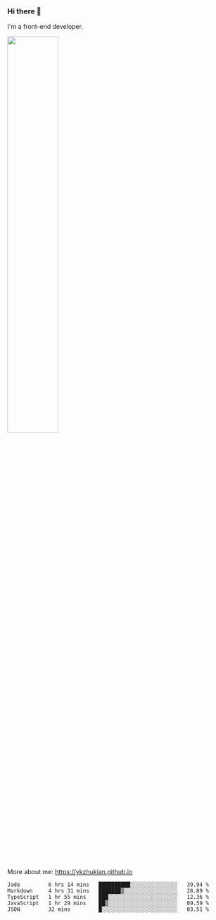 ### Hi there 👋

I'm a front-end developer.

[<img width="48%" src="https://github-readme-stats.vercel.app/api?username=ykzhukian&show_icons=true&theme=dracula">](https://github.com/anuraghazra/github-readme-stats)

More about me: 
https://ykzhukian.github.io

<!--START_SECTION:waka-->
```text
Jade         6 hrs 14 mins   ██████████░░░░░░░░░░░░░░░   39.94 % 
Markdown     4 hrs 31 mins   ███████▒░░░░░░░░░░░░░░░░░   28.89 % 
TypeScript   1 hr 55 mins    ███░░░░░░░░░░░░░░░░░░░░░░   12.36 % 
JavaScript   1 hr 29 mins    ██▒░░░░░░░░░░░░░░░░░░░░░░   09.59 % 
JSON         32 mins         █░░░░░░░░░░░░░░░░░░░░░░░░   03.51 % 
```
<!--END_SECTION:waka-->
